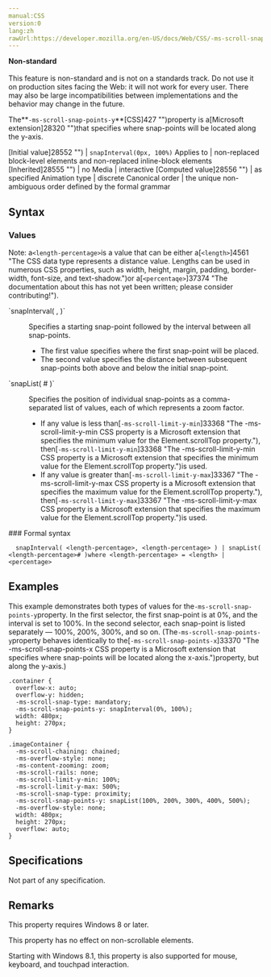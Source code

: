 ```yaml
---
manual:CSS
version:0
lang:zh
rawUrl:https://developer.mozilla.org/en-US/docs/Web/CSS/-ms-scroll-snap-points-y
---
```






**Non-standard**<br></br>This feature is non-standard and is not on a standards track. Do not use it on production sites facing the Web: it will not work for every user. There may also be large incompatibilities between implementations and the behavior may change in the future.






The**`-ms-scroll-snap-points-y`**[CSS]427 "")property is a[Microsoft extension]28320 "")that specifies where snap-points will be located along the y-axis.


[Initial value]28552 "") | `snapInterval(0px, 100%)` 
Applies to | non-replaced block-level elements and non-replaced inline-block elements 
[Inherited]28555 "") | no 
Media | interactive 
[Computed value]28556 "") | as specified 
Animation type | discrete 
Canonical order | the unique non-ambiguous order defined by the formal grammar 


## Syntax<a name="Syntax"></a>

### Values<a name="Values"></a>


Note: a`<length-percentage>`is a value that can be either a[`<length>`]4561 "The <length> CSS data type represents a distance value. Lengths can be used in numerous CSS properties, such as width, height, margin, padding, border-width, font-size, and text-shadow.")or a[`<percentaqe>`]37374 "The documentation about this has not yet been written; please consider contributing!").


<dl><dt id=''>`snapInterval( <length-percentage>, <length-percentage> )`</dt><dd>

Specifies a starting snap-point followed by the interval between all snap-points.


* The first value specifies where the first snap-point will be placed.
* The second value specifies the distance between subsequent snap-points both above and below the initial snap-point.
</dd><dt id=''>`snapList( <length-percentage># )`</dt><dd>

Specifies the position of individual snap-points as a comma-separated list of values, each of which represents a zoom factor.


* If any value is less than[`-ms-scroll-limit-y-min`]33368 "The -ms-scroll-limit-y-min CSS property is a Microsoft extension that specifies the minimum value for the Element.scrollTop property."), then[`-ms-scroll-limit-y-min`]33368 "The -ms-scroll-limit-y-min CSS property is a Microsoft extension that specifies the minimum value for the Element.scrollTop property.")is used.
* If any value is greater than[`-ms-scroll-limit-y-max`]33367 "The -ms-scroll-limit-y-max CSS property is a Microsoft extension that specifies the maximum value for the Element.scrollTop property."), then[`-ms-scroll-limit-y-max`]33367 "The -ms-scroll-limit-y-max CSS property is a Microsoft extension that specifies the maximum value for the Element.scrollTop property.")is used.
</dd></dl>
### Formal syntax<a name="Formal_syntax"></a>

```
  snapInterval( <length-percentage>, <length-percentage> ) | snapList( <length-percentage># )where <length-percentage> = <length> | <percentage>

```

## Examples<a name="Examples"></a>


This example demonstrates both types of values for the`-ms-scroll-snap-points-y`property. In the first selector, the first snap-point is at 0%, and the interval is set to 100%. In the second selector, each snap-point is listed separately — 100%, 200%, 300%, and so on. (The`-ms-scroll-snap-points-y`property behaves identically to the[`-ms-scroll-snap-points-x`]33370 "The -ms-scroll-snap-points-x CSS property is a Microsoft extension that specifies where snap-points will be located along the x-axis.")property, but along the y-axis.)


```
.container {
  overflow-x: auto;
  overflow-y: hidden;
  -ms-scroll-snap-type: mandatory;
  -ms-scroll-snap-points-y: snapInterval(0%, 100%);
  width: 480px;
  height: 270px;
}

.imageContainer {
  -ms-scroll-chaining: chained;
  -ms-overflow-style: none;
  -ms-content-zooming: zoom;
  -ms-scroll-rails: none;
  -ms-scroll-limit-y-min: 100%;
  -ms-scroll-limit-y-max: 500%;
  -ms-scroll-snap-type: proximity;
  -ms-scroll-snap-points-y: snapList(100%, 200%, 300%, 400%, 500%);
  -ms-overflow-style: none;
  width: 480px;
  height: 270px;
  overflow: auto;
}
```

## Specifications<a name="Specifications"></a>


Not part of any specification.


## Remarks<a name="Remarks"></a>


This property requires Windows 8 or later.



This property has no effect on non-scrollable elements.



Starting with Windows 8.1, this property is also supported for mouse, keyboard, and touchpad interaction.




